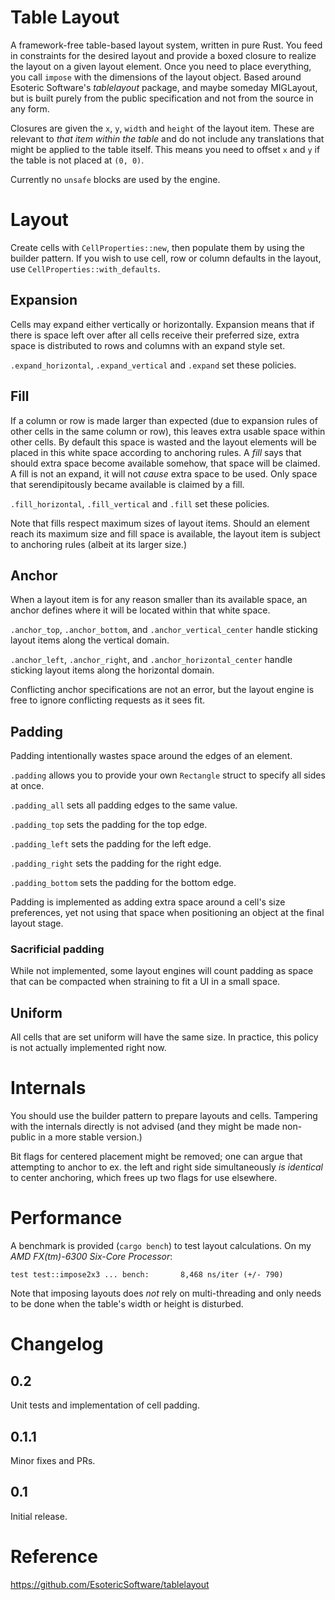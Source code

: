 # Table Layout
A framework-free table-based layout system, written in pure Rust. You feed in constraints for the desired layout and provide a boxed closure to realize the layout on a given layout element. Once you need to place everything, you call `impose` with the dimensions of the layout object. Based around Esoteric Software's *tablelayout* package, and maybe someday MIGLayout, but is built purely from the public specification and not from the source in any form.

Closures are given the `x`, `y`, `width` and `height` of the layout item. These are relevant to *that item within the table* and do not include any translations that might be applied to the table itself. This means you need to offset `x` and `y` if the table is not placed at `(0, 0)`.

Currently no `unsafe` blocks are used by the engine.

# Layout
Create cells with `CellProperties::new`, then populate them by using the builder pattern. If you wish to use cell, row or column defaults in the layout, use `CellProperties::with_defaults`.

## Expansion
Cells may expand either vertically or horizontally. Expansion means that if there is space left over after all cells receive their preferred size, extra space is distributed to rows and columns with an expand style set.

`.expand_horizontal`, `.expand_vertical` and `.expand` set these policies.

## Fill
If a column or row is made larger than expected (due to expansion rules of other cells in the same column or row), this leaves extra usable space within other cells. By default this space is wasted and the layout elements will be placed in this white space according to anchoring rules. A *fill* says that should extra space become available somehow, that space will be claimed. A fill is not an expand, it will not *cause* extra space to be used. Only space that serendipitously became available is claimed by a fill.

`.fill_horizontal`, `.fill_vertical` and `.fill` set these policies.

Note that fills respect maximum sizes of layout items. Should an element reach its maximum size and fill space is available, the layout item is subject to anchoring rules (albeit at its larger size.)

## Anchor
When a layout item is for any reason smaller than its available space, an anchor defines where it will be located within that white space.

`.anchor_top`, `.anchor_bottom`, and `.anchor_vertical_center` handle sticking layout items along the vertical domain.

`.anchor_left`, `.anchor_right`, and `.anchor_horizontal_center` handle sticking layout items along the horizontal domain.

Conflicting anchor specifications are not an error, but the layout engine is free to ignore conflicting requests as it sees fit.

## Padding
Padding intentionally wastes space around the edges of an element.

`.padding` allows you to provide your own `Rectangle` struct to specify all sides at once.

`.padding_all` sets all padding edges to the same value.

`.padding_top` sets the padding for the top edge.

`.padding_left` sets the padding for the left edge.

`.padding_right` sets the padding for the right edge.

`.padding_bottom` sets the padding for the bottom edge.

Padding is implemented as adding extra space around a cell's size preferences, yet not using that space when positioning an object at the final layout stage.

### Sacrificial padding
While not implemented, some layout engines will count padding as space that can be compacted when straining to fit a UI in a small space. 

## Uniform

All cells that are set uniform will have the same size. In practice, this policy is not actually implemented right now.

# Internals
You should use the builder pattern to prepare layouts and cells. Tampering with the internals directly is not advised (and they might be made non-public in a more stable version.)

Bit flags for centered placement might be removed; one can argue that attempting to anchor to ex. the left and right side simultaneously *is identical* to center anchoring, which frees up two flags for use elsewhere.

# Performance

A benchmark is provided (`cargo bench`) to test layout calculations. On my *AMD FX(tm)-6300 Six-Core Processor*:

```
test test::impose2x3 ... bench:       8,468 ns/iter (+/- 790)
```

Note that imposing layouts does *not* rely on multi-threading and only needs to be done when the table's width or height is disturbed.

# Changelog
## 0.2
Unit tests and implementation of cell padding.

## 0.1.1
Minor fixes and PRs.

## 0.1
Initial release.

# Reference
https://github.com/EsotericSoftware/tablelayout
